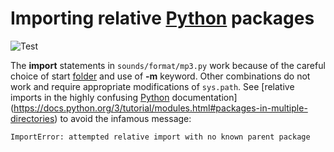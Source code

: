 # Importing relative [Python](https://www.python.org/) packages

![Test](https://github.com/philiprbrenan/relativePythonPackages/workflows/Test/badge.svg)

The __import__ statements in ```sounds/format/mp3.py``` work because of the
careful choice of start [folder](https://en.wikipedia.org/wiki/File_folder) and use of **-m** keyword.  Other combinations
do not work and require appropriate modifications of ```sys.path```.  See
[relative imports in the highly confusing [Python](https://www.python.org/) documentation](https://docs.python.org/3/tutorial/modules.html#packages-in-multiple-directories)
to avoid the infamous message:

```
ImportError: attempted relative import with no known parent package
```
